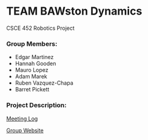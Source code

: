 # TEAM BAWston Dynamics
CSCE 452 Robotics Project

### Group Members:
- Edgar Martinez
- Hannah Gooden
- Mauro Lopez
- Adam Marek
- Ruben Vazquez-Chapa
- Barret Pickett

### Project Description:


[Meeting Log](https://github.com/barret-p/CoolRoboticsProject/wiki/Meeting-Log "Meeting Log")  

[Group Website](https://sites.google.com/tamu.edu/bawstondynamics/home?authuser=1 "Group Website")
